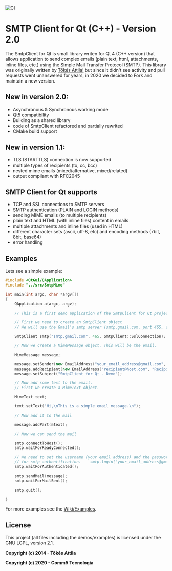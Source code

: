 ![CI](https://github.com/Comm5/SmtpClient-for-Qt/workflows/CI/badge.svg)

SMTP Client for Qt (C++) - Version 2.0
=============================================

The SmtpClient for Qt is small library writen for Qt 4 (C++ version) that allows application to send complex emails (plain text, html, attachments, inline files, etc.) using the Simple Mail Transfer Protocol (SMTP). This library was originally written by [Tőkés Attila!](https://github.com/bluetiger9/SmtpClient-for-Qt) but since it didn't see activity and pull requests went unanswered for years, in 2020 we decided to Fork and maintain a new version.

## New in version 2.0:
* Asynchronous & Synchronous working mode
* Qt5 compatibility
* Building as a shared library
* code of SmtpClient refactored and partially rewrited
* CMake build support

## New in version 1.1:

- TLS (STARTTLS) connection is now supported
- multiple types of recipients (to, cc, bcc)
- nested mime emails (mixed/alternative, mixed/related)
- output compilant with RFC2045


## SMTP Client for Qt supports

- TCP and SSL connections to SMTP servers
- SMTP authentication (PLAIN and LOGIN methods)
- sending MIME emails (to multiple recipients)
- plain text and HTML (with inline files) content in emails
- multiple attachments and inline files (used in HTML)
- different character sets (ascii, utf-8, etc) and encoding methods (7bit, 8bit, base64)
- error handling

## Examples

Lets see a simple example:

```c++
#include <QtGui/QApplication>
#include "../src/SmtpMime"

int main(int argc, char *argv[])
{
    QApplication a(argc, argv);

    // This is a first demo application of the SmtpClient for Qt project

    // First we need to create an SmtpClient object
    // We will use the Gmail's smtp server (smtp.gmail.com, port 465, ssl)

    SmtpClient smtp("smtp.gmail.com", 465, SmtpClient::SslConnection);

    // Now we create a MimeMessage object. This will be the email.

    MimeMessage message;

    message.setSender(new EmailAddress("your_email_address@gmail.com", "Your Name"));
    message.addRecipient(new EmailAddress("recipient@host.com", "Recipient's Name"));
    message.setSubject("SmtpClient for Qt - Demo");

    // Now add some text to the email.
    // First we create a MimeText object.

    MimeText text;

    text.setText("Hi,\nThis is a simple email message.\n");

    // Now add it to the mail

    message.addPart(&text);

    // Now we can send the mail

    smtp.connectToHost();
    smtp.waitForReadyConnected();

    // We need to set the username (your email address) and the password
    // for smtp authentification.    smtp.login("your_email_address@gmail.com", "your_password");
    smtp.waitForAuthenticated();

    smtp.sendMail(message);
    smtp.waitForMailSent();

    smtp.quit();

}
```

For more examples see the [Wiki/Examples](https://github.com/bluetiger9/SmtpClient-for-Qt/wiki/Examples).

## License

This project (all files including the demos/examples) is licensed under the GNU LGPL, version 2.1.


**Copyright (c) 2014 - Tőkés Attila**

**Copyright (c) 2020 - Comm5 Tecnologia**
